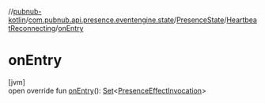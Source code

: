 //[pubnub-kotlin](../../../../index.md)/[com.pubnub.api.presence.eventengine.state](../../index.md)/[PresenceState](../index.md)/[HeartbeatReconnecting](index.md)/[onEntry](on-entry.md)

# onEntry

[jvm]\
open override fun [onEntry](on-entry.md)(): [Set](https://kotlinlang.org/api/latest/jvm/stdlib/kotlin.collections/-set/index.html)&lt;[PresenceEffectInvocation](../../../com.pubnub.api.presence.eventengine.effect/-presence-effect-invocation/index.md)&gt;
